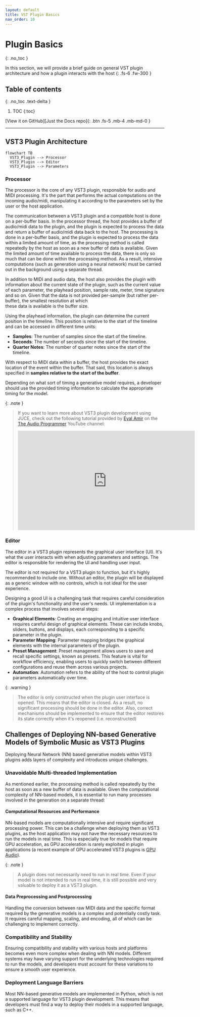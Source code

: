 ```yaml
---
layout: default
title: VST Plugin Basics
nav_order: 10
---
```


# Plugin Basics
{: .no_toc }

In this section, we will provide a brief guide on general VST plugin architecture and how a plugin interacts with the host
{: .fs-6 .fw-300 }

## Table of contents
{: .no_toc .text-delta }

1. TOC
{:toc}

[View it on GitHub][Just the Docs repo]{: .btn .fs-5 .mb-4 .mb-md-0 }

---

## VST3 Plugin Architecture

```mermaid
flowchart TB
  VST3_Plugin --> Processor
  VST3_Plugin --> Editor
  VST3_Plugin --> Parameters
```

### Processor
The processor is the core of any VST3 plugin, responsible for audio and MIDI processing. 
It's the part that performs the actual computations on the incoming audio/midi, manipulating it according to the parameters set by the user or the host application. 

The communication between a VST3 plugin and a compatible host is done on a per-buffer basis. 
In the processor thread, the host provides a buffer of audio/midi data to the plugin, and the plugin is expected to process the data and return a buffer of audio/midi data back to the host.
The processing is done in a per-buffer basis, and the plugin is expected to process the data within a limited amount of time, as the processing method 
is called repeatedly by the host as soon as a new buffer of data is available.
Given the limited amount of time available to process the data, there is only so much that can be done within the processing method.
As a result, intensive computations (such as generation using a neural network) must be carried out in the background using a separate thread.

In addition to MIDI and audio data, the host also provides the plugin with information about the current state of the plugin, such as the current value of each parameter, the playhead position, 
sample rate, meter, time signature and so on. Given that the data is not provided per-sample (but rather per-buffer), the smallest resolution at which  
these data is available is the buffer size. 

Using the playhead information, the plugin can determine the current position in the timeline. This position is 
relative to the start of the timeline and can be accessed in different time units:

- **Samples**: The number of samples since the start of the timeline.
- **Seconds**: The number of seconds since the start of the timeline.
- **Quarter Notes**: The number of quarter notes since the start of the timeline.

With respect to MIDI data within a buffer, the host provides the exact location of the event within the buffer. 
That said, this location is always specified in **samples relative to the start of the buffer**.

Depending on what sort of timing a generative model requires, a developer should use the provided timing information to calculate the appropriate timing for the model.

{: .note }
> If you want to learn more about VST3 plugin development using JUCE, check out the 
> following tutorial provided by [Eyal Amir](https://github.com/eyalamirmusic) on the [The Audio Programmer](https://www.youtube.com/@TheAudioProgrammer) YouTube channel:
> <iframe width="560" height="315" src="https://www.youtube.com/embed/tgf6J8foCiw" title="YouTube video player" frameborder="0" allow="accelerometer; autoplay; clipboard-write; encrypted-media; gyroscope; picture-in-picture; web-share" allowfullscreen></iframe>
> 

### Editor
The editor in a VST3 plugin represents the graphical user interface (UI). 
It's what the user interacts with when adjusting parameters and settings. 
The editor is responsible for rendering the UI and handling user input.

The editor is not required for a VST3 plugin to function, but it's highly recommended to include one.
Without an editor, the plugin will be displayed as a generic window with no controls, which is not ideal for the user experience.

Designing a good UI is a challenging task that requires careful consideration of the plugin's functionality and the user's needs.
UI implementation is a complex process that involves several steps:
- **Graphical Elements**: Creating an engaging and intuitive user interface requires careful design of graphical elements. These can include knobs, sliders, buttons, and displays, each corresponding to a specific parameter in the plugin.
- **Parameter Mapping**: Parameter mapping bridges the graphical elements with the internal parameters of the plugin. 
- **Preset Management**: Preset management allows users to save and recall specific settings, known as presets. This feature is vital for workflow efficiency, enabling users to quickly switch between different configurations and reuse them across various projects.
- **Automation**: Automation refers to the ability of the host to control plugin parameters automatically over time. 

{: .warning }
> The editor is only constructed when the plugin user interface is opened. This means that the editor is closed. 
> As a result, no significant processing should be done in the editor. Also, correct mechanisms should be implemented 
> to ensure that the editor restores its state correctly when it's reopened (i.e. reconstructed)


## Challenges of Deploying NN-based Generative Models of Symbolic Music as VST3 Plugins
Deploying Neural Network (NN) based generative models within VST3 plugins adds layers of complexity and introduces unique challenges.

### Unavoidable Multi-threaded Implementation
As mentioned earlier, the processing method is called repeatedly by the host as soon as a new buffer of data is available.
Given the computational complexity of NN-based models, it is essential to run many processes involved in the generation on a separate thread:

#### Computational Resources and Performance
NN-based models are computationally intensive and require significant processing power. 
This can be a challenge when deploying them as VST3 plugins, as the host application may not have the necessary resources to run the models in real time.
This is especially true for models that require GPU acceleration, 
as GPU acceleration is rarely exploited in plugin applications (a recent example of GPU accelerated VST3 plugins is [GPU Audio](https://www.gpu.audio/beta-suite)).

{: .note }
> A plugin does not necessarily need to run in real time. Even if your model is not intended to run in real time, 
> it is still possible and very valuable to deploy it as a VST3 plugin. 


#### Data Preprocessing and Postprocessing
Handling the conversion between raw MIDI data and the specific format required by the generative models is a complex and potentially costly task. 
It requires careful mapping, scaling, and encoding, all of which can be challenging to implement correctly. 


### Compatibility and Stability
Ensuring compatibility and stability with various hosts and platforms becomes even more complex when dealing with NN models. 
Different systems may have varying support for the underlying technologies required to run the models, and developers must account for these variations to ensure a smooth user experience.

### Deployment Language Barriers
Most NN-based generative models are implemented in Python, which is not a supported language for VST3 plugin development.
This means that developers must find a way to deploy their models in a supported language, such as C++.
